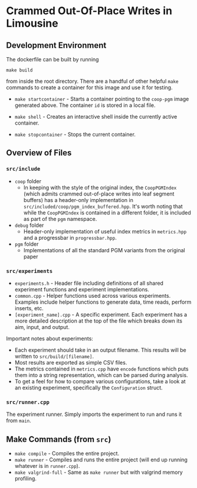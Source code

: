 # Crammed Out-Of-Place Writes in Limousine

## Development Environment

The dockerfile can be built by running

`make build`

from inside the root directory. There are a handful of other helpful `make` commands to create a container for this image and use it for testing.

- `make startcontainer` - Starts a container pointing to the `coop-pgm` image generated above. The container `id` is stored in a local file.

- `make shell` - Creates an interactive shell inside the currently active container.

- `make stopcontainer` - Stops the current container.

## Overview of Files

### `src/include`

- `coop` folder
  - In keeping with the style of the original index, the `CoopPGMIndex` (which admits crammed out-of-place writes into leaf segment buffers) has a header-only implementation in `src/included/coop/pgm_index_buffered.hpp`. It's worth noting that while the `CoopPGMIndex` is contained in a different folder, it is included as part of the `pgm` namespace.
- `debug` folder
  - Header-only implementation of useful index metrics in `metrics.hpp` and a progressbar in `progressbar.hpp`.
- `pgm` folder
  - Implementations of all the standard PGM variants from the original paper

### `src/experiments`

- `experiments.h` - Header file including definitions of all shared experiment functions and experiment implementations.
- `common.cpp` - Helper functions used across various experiments. Examples include helper functions to generate data, time reads, perform inserts, etc.
- `[experiment_name].cpp` - A specific experiment. Each experiment has a more detailed description at the top of the file which breaks down its aim, input, and output.

Important notes about experiments:

- Each experiment should take in an output filename. This results will be written to `src/build/[filename]`.
- Most results are exported as simple CSV files.
- The metrics contained in `metrics.cpp` have `encode` functions which puts them into a string representation, which can be parsed during analysis.
- To get a feel for how to compare various configurations, take a look at an existing experiment, specifically the `Configuration` struct.

### `src/runner.cpp`

The experiment runner. Simply imports the experiment to run and runs it from `main`.

## Make Commands (from `src`)

- `make compile` - Compiles the entire project.
- `make runner` - Compiles and runs the entire project (will end up running whatever is in `runner.cpp`).
- `make valgrind-full` - Same as `make runner` but with valgrind memory profiling.
